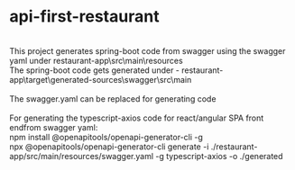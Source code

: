 # api-first-restaurant
<br>
This project generates spring-boot code from swagger using the swagger yaml under restaurant-app\src\main\resources<br>
The spring-boot code gets generated under - restaurant-app\target\generated-sources\swagger\src\main<br>
<br>
The swagger.yaml can be replaced for generating code<br>
<br>
For generating the typescript-axios code for react/angular SPA front endfrom swagger yaml:<br>
npm install @openapitools/openapi-generator-cli -g<br>
npx @openapitools/openapi-generator-cli generate -i ./restaurant-app/src/main/resources/swagger.yaml -g  typescript-axios -o ./generated<br>

